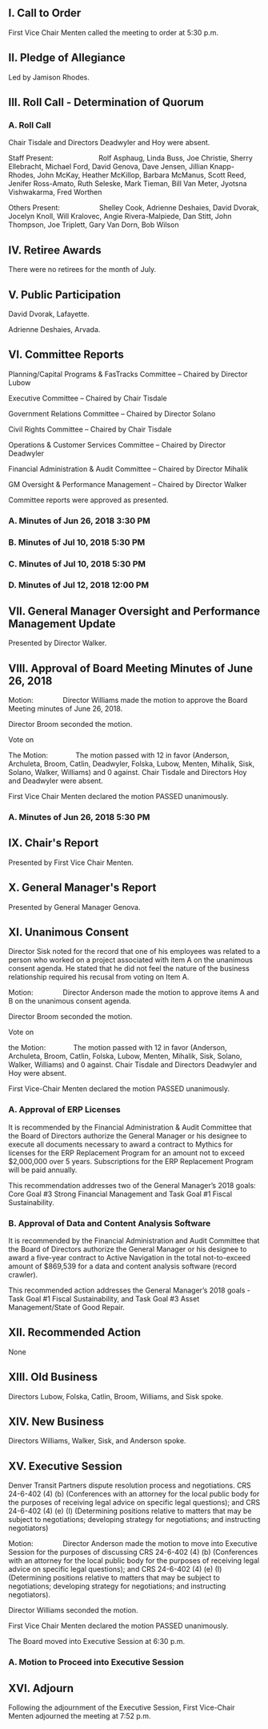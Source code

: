 ## I. Call to Order

First Vice Chair Menten called the meeting to order at 5:30 p.m.

## II. Pledge of Allegiance

Led by Jamison Rhodes.

## III. Roll Call - Determination of Quorum

### A. Roll Call

Chair Tisdale and Directors Deadwyler and Hoy were absent.

Staff Present:                       Rolf Asphaug, Linda Buss, Joe Christie, Sherry Ellebracht, Michael Ford, David Genova, Dave Jensen, Jillian Knapp-Rhodes, John McKay, Heather McKillop, Barbara McManus, Scott Reed, Jenifer Ross-Amato, Ruth Seleske, Mark Tieman, Bill Van Meter, Jyotsna Vishwakarma, Fred Worthen

Others Present:                    Shelley Cook, Adrienne Deshaies, David Dvorak, Jocelyn Knoll, Will Kralovec, Angie Rivera-Malpiede, Dan Stitt, John Thompson, Joe Triplett, Gary Van Dorn, Bob Wilson

## IV. Retiree Awards

There were no retirees for the month of July.

## V. Public Participation

David Dvorak, Lafayette.

Adrienne Deshaies, Arvada.

## VI. Committee Reports

Planning/Capital Programs & FasTracks Committee – Chaired by Director Lubow

Executive Committee – Chaired by Chair Tisdale

Government Relations Committee – Chaired by Director Solano

Civil Rights Committee – Chaired by Chair Tisdale

Operations & Customer Services Committee – Chaired by Director Deadwyler

Financial Administration & Audit Committee – Chaired by Director Mihalik

GM Oversight & Performance Management – Chaired by Director Walker

Committee reports were approved as presented.

### A. Minutes of Jun 26, 2018 3:30 PM

### B. Minutes of Jul 10, 2018 5:30 PM

### C. Minutes of Jul 10, 2018 5:30 PM

### D. Minutes of Jul 12, 2018 12:00 PM

## VII. General Manager Oversight and Performance Management Update

Presented by Director Walker.

## VIII. Approval of Board Meeting Minutes of June 26, 2018

Motion:               Director Williams made the motion to approve the Board Meeting minutes of June 26, 2018.

Director Broom seconded the motion.

Vote on

The Motion:              The motion passed with 12 in favor (Anderson, Archuleta, Broom, Catlin, Deadwyler, Folska, Lubow, Menten, Mihalik, Sisk, Solano, Walker, Williams) and 0 against. Chair Tisdale and Directors Hoy and Deadwyler were absent.

First Vice Chair Menten declared the motion PASSED unanimously.

### A. Minutes of Jun 26, 2018 5:30 PM

## IX. Chair's Report

Presented by First Vice Chair Menten.

## X. General Manager's Report

Presented by General Manager Genova.

## XI. Unanimous Consent

Director Sisk noted for the record that one of his employees was related to a person who worked on a project associated with item A on the unanimous consent agenda. He stated that he did not feel the nature of the business relationship required his recusal from voting on Item A.

Motion:               Director Anderson made the motion to approve items A and B on the unanimous consent agenda.

Director Broom seconded the motion.

Vote on

the Motion:              The motion passed with 12 in favor (Anderson, Archuleta, Broom, Catlin, Folska, Lubow, Menten, Mihalik, Sisk, Solano, Walker, Williams) and 0 against. Chair Tisdale and Directors Deadwyler and Hoy were absent.

First Vice-Chair Menten declared the motion PASSED unanimously.

### A. Approval of ERP Licenses

It is recommended by the Financial Administration & Audit Committee that the Board of Directors authorize the General Manager or his designee to execute all documents necessary to award a contract to Mythics for licenses for the ERP Replacement Program for an amount not to exceed $2,000,000 over 5 years. Subscriptions for the ERP Replacement Program will be paid annually.

This recommendation addresses two of the General Manager’s 2018 goals:  Core Goal #3 Strong Financial Management and Task Goal #1 Fiscal Sustainability.

### B. Approval of Data and Content Analysis Software

It is recommended by the Financial Administration and Audit Committee that the Board of Directors authorize the General Manager or his designee to award a five-year contract to Active Navigation in the total not-to-exceed amount of $869,539 for a data and content analysis software (record crawler).

This recommended action addresses the General Manager’s 2018 goals - Task Goal #1 Fiscal Sustainability, and Task Goal #3 Asset Management/State of Good Repair.

## XII. Recommended Action

None

## XIII. Old Business

Directors Lubow, Folska, Catlin, Broom, Williams, and Sisk spoke.

## XIV. New Business

Directors Williams, Walker, Sisk, and Anderson spoke.

## XV. Executive Session

Denver Transit Partners dispute resolution process and negotiations. CRS 24-6-402 (4) (b) (Conferences with an attorney for the local public body for the purposes of receiving legal advice on specific legal questions); and CRS 24-6-402 (4) (e) (I) (Determining positions relative to matters that may be subject to negotiations; developing strategy for negotiations; and instructing negotiators)

Motion:               Director Anderson made the motion to move into Executive Session for the purposes of discussing CRS 24-6-402 (4) (b) (Conferences with an attorney for the local public body for the purposes of receiving legal advice on specific legal questions); and CRS 24-6-402 (4) (e) (I) (Determining positions relative to matters that may be subject to negotiations; developing strategy for negotiations; and instructing negotiators).

Director Williams seconded the motion.

First Vice Chair Menten declared the motion PASSED unanimously.

The Board moved into Executive Session at 6:30 p.m.

### A. Motion to Proceed into Executive Session

## XVI. Adjourn

Following the adjournment of the Executive Session, First Vice-Chair Menten adjourned the meeting at 7:52 p.m.
